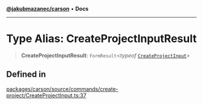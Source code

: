 [**@jakubmazanec/carson**](../README.md) • **Docs**

---

# Type Alias: CreateProjectInputResult

> **CreateProjectInputResult**: `FormResult`\<_typeof_
> [`CreateProjectInput`](../functions/CreateProjectInput.md)\>

## Defined in

[packages/carson/source/commands/create-project/CreateProjectInput.ts:37](https://github.com/jakubmazanec/tools/blob/6ed2cc9bf798455a62cfc34def34fef748169fa2/packages/carson/source/commands/create-project/CreateProjectInput.ts#L37)
